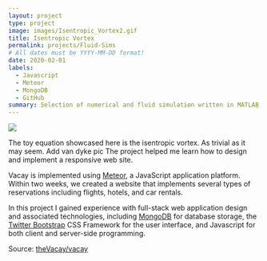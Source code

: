```yaml
---
layout: project
type: project
image: images/Isentropic_Vortex2.gif
title: Isentropic Vortex
permalink: projects/Fluid-Sims
# All dates must be YYYY-MM-DD format!
date: 2020-02-01
labels:
  - Javascript
  - Meteor
  - MongoDB
  - GitHub
summary: Selection of numerical and fluid simulation written in MATLAB. Isentropic vortex, 2D inviscid cylinder, multidimensional diffusion, lid-driven square cavity flow. 
---
```


<img class="ui large right floated rounded image" src="../images/Isentropic_Vortex2.gif">

The toy equation showcased here is the isentropic vortex. As trivial as it may seem. Add van dyke pic The project helped me learn how to design and implement a responsive web site.

Vacay is implemented using [Meteor](http://meteor.com), a JavaScript application platform. Within two weeks, we created a website that implements several types of reservations including flights, hotels, and car rentals.

In this project I gained experience with full-stack web application design and associated technologies, including [MongoDB](http://mongodb.com) for database storage, the [Twitter Bootstrap](http://getbootstrap.com/) CSS Framework for the user interface, and Javascript for both client and server-side programming. 
 
Source: <a href="https://github.com/theVacay/vacay"><i class="large github icon"></i>theVacay/vacay</a>
